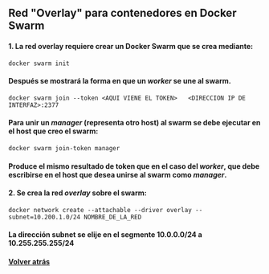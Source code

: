 ## __**Red "Overlay" para contenedores en Docker Swarm**__
#### 1. La red overlay requiere crear un Docker Swarm que se crea mediante:
```  
docker swarm init
```
#### Después se mostrará la forma en que un ***worker*** se une al swarm.
```  
docker swarm join --token <AQUI VIENE EL TOKEN>   <DIRECCION IP DE INTERFAZ>:2377
```  
#### Para unir un ***manager***  (representa otro host) al swarm se debe ejecutar en el host que creo el swarm:
```  
docker swarm join-token manager 
```  
#### Produce el mismo resultado de token que en el caso del ***worker***, que debe escribirse en el host que desea unirse al swarm como ***manager***.
#### 2. Se crea la red ***overlay*** sobre el swarm: 
```  
docker network create --attachable --driver overlay --subnet=10.200.1.0/24 NOMBRE_DE_LA_RED
```  
#### La dirección subnet se elije en el segmente 10.0.0.0/24 a 10.255.255.255/24
#### [Volver atrás](Uso.md)

